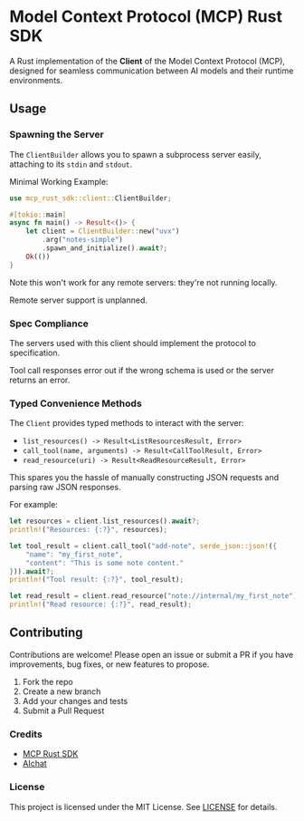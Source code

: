 # Model Context Protocol (MCP) Rust SDK

A Rust implementation of the **Client** of the Model Context Protocol (MCP), designed for seamless communication between AI models and their runtime environments.

## Usage

### Spawning the Server

The `ClientBuilder` allows you to spawn a subprocess server easily, attaching to its `stdin` and `stdout`. 

Minimal Working Example:
```rust
use mcp_rust_sdk::client::ClientBuilder;

#[tokio::main]
async fn main() -> Result<()> {
    let client = ClientBuilder::new("uvx")
        .arg("notes-simple")
        .spawn_and_initialize().await?;
    Ok(())
}
```

Note this won't work for any remote servers: they're not running locally. 

Remote server support is unplanned. 

### Spec Compliance

The servers used with this client should implement the protocol to specification. 

Tool call responses error out if the wrong schema is used or the server returns an error.


### Typed Convenience Methods

The `Client` provides typed methods to interact with the server:

- `list_resources() -> Result<ListResourcesResult, Error>`
- `call_tool(name, arguments) -> Result<CallToolResult, Error>`
- `read_resource(uri) -> Result<ReadResourceResult, Error>`

This spares you the hassle of manually constructing JSON requests and parsing raw JSON responses.

For example:
```rust
let resources = client.list_resources().await?;
println!("Resources: {:?}", resources);

let tool_result = client.call_tool("add-note", serde_json::json!({
    "name": "my_first_note",
    "content": "This is some note content."
})).await?;
println!("Tool result: {:?}", tool_result);

let read_result = client.read_resource("note://internal/my_first_note").await?;
println!("Read resource: {:?}", read_result);
```

## Contributing

Contributions are welcome! Please open an issue or submit a PR if you have improvements, bug fixes, or new features to propose.

1. Fork the repo
2. Create a new branch
3. Add your changes and tests
4. Submit a Pull Request


### Credits
- [MCP Rust SDK](https://github.com/Derek-X-Wang/mcp-rust-sdk)
- [AIchat](https://github.com/sigoden/aichat/tree/main)


### License

This project is licensed under the MIT License. See [LICENSE](LICENSE) for details.

